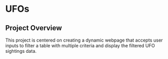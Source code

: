 # UFOs

## Project Overview
This project is centered on creating a dynamic webpage that accepts user inputs to filter a table with multiple criteria and display the filtered UFO sightings data.

